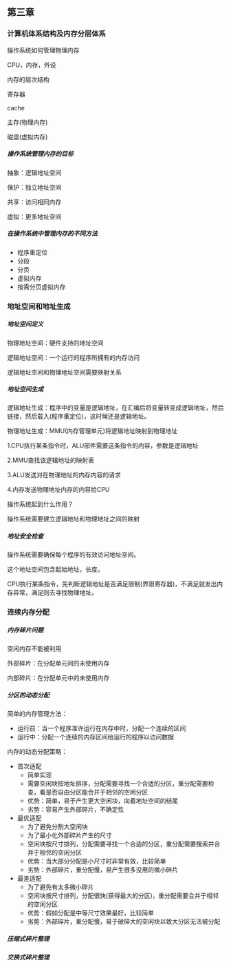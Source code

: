 ## 第三章

### 计算机体系结构及内存分层体系

操作系统如何管理物理内存

CPU，内存，外设

内存的层次结构

寄存器

cache

主存(物理内存)

磁盘(虚拟内存)

##### 操作系统管理内存的目标

抽象：逻辑地址空间

保护：独立地址空间

共享：访问相同内存

虚拟：更多地址空间

##### 在操作系统中管理内存的不同方法

- 程序重定位
- 分段
- 分页
- 虚拟内存
- 按需分页虚拟内存

### 地址空间和地址生成

##### 地址空间定义

物理地址空间：硬件支持的地址空间

逻辑地址空间：一个运行的程序所拥有的内存访问

逻辑地址空间和物理地址空间需要映射关系

##### 地址空间生成

逻辑地址生成：程序中的变量是逻辑地址，在汇编后将变量转变成逻辑地址，然后链接，然后载入(程序重定位)，这时候还是逻辑地址。

物理地址生成：MMU(内存管理单元)将逻辑地址映射到物理地址

1.CPU执行某条指令时，ALU部件需要这条指令的内容，参数是逻辑地址

2.MMU查找该逻辑地址的映射表

3.ALU发送对在物理地址的内存内容的请求

4.内存发送物理地址内存的内容给CPU

操作系统起到什么作用？

操作系统需要建立逻辑地址和物理地址之间的映射

##### 地址安全检查

操作系统需要确保每个程序的有效访问地址空间。

这个地址空间包含起始地址，长度。

CPU执行某条指令，先判断逻辑地址是否满足限制(界限寄存器)，不满足就发出内存异常，满足则去寻找物理地址。

### 连续内存分配

##### 内存碎片问题

空闲内存不能被利用

外部碎片：在分配单元间的未使用内存

内部碎片：在分配单元中的未使用内存

##### 分区的动态分配

简单的内存管理方法：

- 运行前：当一个程序准许运行在内存中时，分配一个连续的区间
- 运行中：分配一个连续的内存区间给运行的程序以访问数据

内存的动态分配策略：

- 首次适配
  - 简单实现
  - 需要空闲块按地址排序，分配需要寻找一个合适的分区，重分配需要检查，看是否自由分区能合并于相邻的空闲分区
  - 优势：简单，易于产生更大空闲块，向着地址空间的结尾
  - 劣势：容易产生外部碎片，不确定性
- 最优适配
  - 为了避免分割大空闲块
  - 为了最小化外部碎片产生的尺寸
  - 空闲块按尺寸排列，分配需要寻找一个合适的分区，重分配需要搜索并合并于相邻的空闲分区
  - 优势：当大部分分配是小尺寸时非常有效，比较简单
  - 劣势：外部碎片，重分配慢，易产生很多没用的微小碎片
- 最差适配
  - 为了避免有太多微小碎片
  - 空闲块按尺寸排列，分配很快(获得最大的分区)，重分配需要合并于相邻的空闲分区
  - 优势：假如分配是中等尺寸效果最好，比较简单
  - 劣势：外部碎片，重分配慢，易于破碎大的空闲块以致大分区无法被分配

##### 压缩式碎片整理



##### 交换式碎片整理